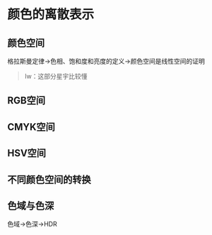 # 颜色的离散表示

## 颜色空间

格拉斯曼定律->色相、饱和度和亮度的定义->颜色空间是线性空间的证明
> lw：这部分星宇比较懂

## RGB空间

## CMYK空间

## HSV空间

## 不同颜色空间的转换

## 色域与色深

色域->色深->HDR


